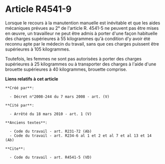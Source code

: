 # Article R4541-9

Lorsque le recours à la manutention manuelle est inévitable et que les aides mécaniques prévues au 2° de l'article R. 4541-5
ne peuvent pas être mises en œuvre, un travailleur ne peut être admis à porter d'une façon habituelle des charges supérieures
à 55 kilogrammes qu'à condition d'y avoir été reconnu apte par le médecin du travail, sans que ces charges puissent être
supérieures à 105 kilogrammes. 

Toutefois, les femmes ne sont pas autorisées à porter des charges supérieures à 25 kilogrammes ou à transporter des charges à
l'aide d'une brouette supérieures à 40 kilogrammes, brouette comprise.

**Liens relatifs à cet article**

	**Créé par**:

	  - Décret n°2008-244 du 7 mars 2008 - art. (V)

	**Cité par**:

	  - Arrêté du 18 mars 2010 - art. 1 (V)

	**Anciens textes**:

	  - Code du travail - art. R231-72 (Ab)
	  - Code du travail - art. R234-6 al 1 et 2 et al 7 et al 13 et 14 (Ab)

	**Cite**:

	  - Code du travail - art. R4541-5 (VD)
